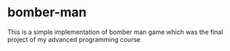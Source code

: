 # bomber-man
This is a simple implementation of bomber man game which was the final project of my advanced programming course
